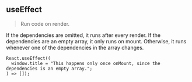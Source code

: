 ﻿## useEffect

> Run code on render.

If the dependencies are omitted, it runs after every render.
If the dependencies are an empty array, it only runs on mount.
Otherwise, it runs whenever one of the dependencies in the array changes.

    React.useEffect((
      window.title = "This happens only once onMount, since the dependencies is an empty array.";
    ) => []);

